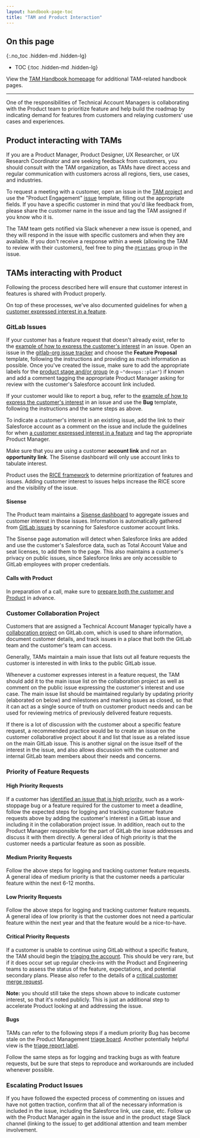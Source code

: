 ```yaml
---
layout: handbook-page-toc
title: "TAM and Product Interaction"
---
```


## On this page
{:.no_toc .hidden-md .hidden-lg}

- TOC
{:toc .hidden-md .hidden-lg}

View the [TAM Handbook homepage](/handbook/customer-success/tam/) for additional TAM-related handbook pages.

----

One of the responsibilities of Technical Account Managers is collaborating with the Product team to prioritize feature and help build the roadmap by indicating demand for features from customers and relaying customers' use cases and experiences.

## Product interacting with TAMs

If you are a Product Manager, Product Designer, UX Researcher, or UX Research Coordinator and are seeking feedback from customers, you should consult with the TAM organization, as TAMs have direct access and regular communication with customers across all regions, tiers, use cases, and industries.

To request a meeting with a customer, open an issue in the [TAM project](https://gitlab.com/gitlab-com/customer-success/tam) and use the "Product Engagement" [issue](https://gitlab.com/gitlab-com/customer-success/tam/-/issues/new?issue) template, filling out the appropriate fields. If you have a specific customer in mind that you'd like feedback from, please share the customer name in the issue and tag the TAM assigned if you know who it is.

The TAM team gets notified via Slack whenever a new issue is opened, and they will respond in the issue with specific customers and when they are available. If you don't receive a response within a week (allowing the TAM to review with their customers), feel free to ping the [`@timtams`](https://gitlab.com/timtams) group in the issue.

## TAMs interacting with Product

Following the process described here will ensure that customer interest in features is shared with Product properly.

On top of these processes, we've also documented guidelines for when [a customer expressed interest in a feature](/handbook/product/how-to-engage/#a-customer-expressed-interest-in-a-feature).

### GitLab Issues

If your customer has a feature request that doesn't already exist, refer to the [example of how to express the customer's interest](/handbook/product/how-to-engage/#a-customer-expressed-interest-in-a-feature) in an issue. Open an issue in the [gitlab-org issue tracker](https://gitlab.com/gitlab-org/gitlab/-/issues) and choose the **Feature Proposal** template, following the instructions and providing as much information as possible. Once you've created the issue,  make sure to add the appropriate labels for the [product stage and/or group](https://about.gitlab.com/handbook/product/product-categories/) (e.g `~"devops::plan"`) if known and add a comment tagging the appropriate Product Manager asking for review with the customer's Salesforce account link included.

If your customer would like to report a bug, refer to the [example of how to express the customer's interest](/handbook/product/how-to-engage/#a-customer-expressed-interest-in-a-feature) in an issue and use the **Bug** template, following the instructions and the same steps as above.

To indicate a customer's interest in an existing issue, add the link to their Salesforce account as a comment on the issue and include the guidelines for when [a customer expressed interest in a feature](/handbook/product/how-to-engage/#a-customer-expressed-interest-in-a-feature) and tag the appropriate Product Manager. 

Make sure that you are using a customer **account link** and _not_ an **opportunity link**. The Sisense dashboard will only use account links to tabulate interest.

Product uses the [RICE framework](/handbook/product/product-management/process/#prioritization) to determine prioritization of features and issues. Adding customer interest to issues helps increase the RICE score and the visibility of the issue.

#### Sisense

The Product team maintains a [Sisense dashboard](https://app.periscopedata.com/app/gitlab/480786/User-Requested-Issues) to aggregate issues and customer interest in those issues. Information is automatically gathered from [GitLab issues](https://gitlab.com/gitlab-org/gitlab/issues) by scanning for Salesforce customer account links.

The Sisense page automation will detect when Salesforce links are added and use the customer's Salesforce data, such as Total Account Value and seat licenses, to add them to the page. This also maintains a customer's privacy on public issues, since Salesforce links are only accessible to GitLab employees with proper credentials.

#### Calls with Product

In preparation of a call, make sure to [prepare both the customer and Product](/handbook/product/how-to-engage/#examples-a-customer-has-a-feature-request) in advance.

### Customer Collaboration Project

Customers that are assigned a Technical Account Manager typically have a [collaboration project](/handbook/customer-success/tam/engagement/) on GitLab.com, which is used to share information, document customer details, and track issues in a place that both the GitLab team and the customer's team can access.

Generally, TAMs maintain a main issue that lists out all feature requests the customer is interested in with links to the public GitLab issue.

Whenever a customer expresses interest in a feature request, the TAM should add it to the main issue list on the collaboration project as well as comment on the public issue expressing the customer's interest and use case. The main issue list should be maintained regularly by updating priority (elaborated on below) and milestones and marking issues as closed, so that it can act as a single source of truth on customer product needs and can be used for reviewing metrics of previously delivered feature requests.

If there is a lot of discussion with the customer about a specific feature request, a recommended practice would be to create an issue on the customer collaborative project about it and list that issue as a related issue on the main GitLab issue. This is another signal on the issue itself of the interest in the issue, and also allows discussion with the customer and internal GitLab team members about their needs and concerns.

### Priority of Feature Requests

#### High Priority Requests

If a customer has [identified an issue that is high priority](/handbook/product/product-management/process/#issues-important-to-customers), such as a work-stoppage bug or a feature required for the customer to meet a deadline, follow the expected steps for logging and tracking customer feature requests above by adding the customer's interest in a GitLab issue and including it in the collaboration project issue. In addition, reach out to the Product Manager responsible for the part of GitLab the issue addresses and discuss it with them directly. A general idea of high priority is that the customer needs a particular feature as soon as possible.

#### Medium Priority Requests

Follow the above steps for logging and tracking customer feature requests. A general idea of medium priority is that the customer needs a particular feature within the next 6-12 months.

#### Low Priority Requests

Follow the above steps for logging and tracking customer feature requests. A general idea of low priority is that the customer does not need a particular feature within the next year and that the feature would be a nice-to-have.

#### Critical Priority Requests

If a customer is unable to continue using GitLab without a specific feature, the TAM should begin the [triaging the account](/handbook/customer-success/tam/health-score-triage/). This should be very rare, but if it does occur set up regular check-ins with the Product and Engineering teams to assess the status of the feature, expectations, and potential secondary plans. Please also refer to the details of a [critical customer merge request](https://docs.gitlab.com/ee/development/code_review.html#customer-critical-merge-requests).

**Note:** you should still take the steps shown above to indicate customer interest, so that it's noted publicly. This is just an additional step to accelerate Product looking at and addressing the issue.

#### Bugs

TAMs can refer to the following steps if a medium priority Bug has become stale on the Product Management [triage board](https://gitlab.com/groups/gitlab-org/-/boards/1075672?&label_name%5B%5D=bug&label_name%5B%5D=customer). Another potentially helpful view is the [triage report label](https://gitlab.com/gitlab-org/gitlab/-/issues?scope=all&utf8=%E2%9C%93&state=opened&search=triage+report).

Follow the same steps as for logging and tracking bugs as with feature requests, but be sure that steps to reproduce and workarounds are included whenever possible.

### Escalating Product Issues 

If you have followed the expected process of commenting on issues and have not gotten traction, confirm that all of the necessary information is included in the issue, including the Salesforce link, use case, etc. Follow up with the Product Manager again in the issue and in the product stage Slack channel (linking to the issue) to get additional attention and team member involvement.
